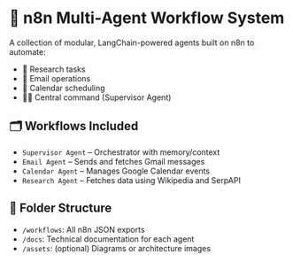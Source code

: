 # 🤖 n8n Multi-Agent Workflow System

A collection of modular, LangChain-powered agents built on n8n to automate:
- 🧠 Research tasks
- 📧 Email operations
- 📅 Calendar scheduling
- 👨‍💼 Central command (Supervisor Agent)

## 🗂 Workflows Included
- `Supervisor Agent` – Orchestrator with memory/context
- `Email Agent` – Sends and fetches Gmail messages
- `Calendar Agent` – Manages Google Calendar events
- `Research Agent` – Fetches data using Wikipedia and SerpAPI

## 📁 Folder Structure
- `/workflows`: All n8n JSON exports
- `/docs`: Technical documentation for each agent
- `/assets`: (optional) Diagrams or architecture images
